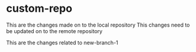 # custom-repo

This are the changes made on to the local repository
This changes need to be updated on to the remote repository

This are the changes related to new-branch-1
